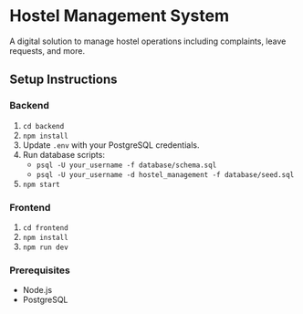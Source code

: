 # Hostel Management System

A digital solution to manage hostel operations including complaints, leave requests, and more.

## Setup Instructions

### Backend
1. `cd backend`
2. `npm install`
3. Update `.env` with your PostgreSQL credentials.
4. Run database scripts: 
   - `psql -U your_username -f database/schema.sql`
   - `psql -U your_username -d hostel_management -f database/seed.sql`
5. `npm start`

### Frontend
1. `cd frontend`
2. `npm install`
3. `npm run dev`

### Prerequisites
- Node.js
- PostgreSQL